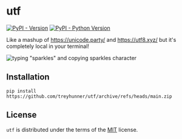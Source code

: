 # utf

[![PyPI - Version](https://img.shields.io/pypi/v/utf.svg)](https://pypi.org/project/utf)
[![PyPI - Python Version](https://img.shields.io/pypi/pyversions/utf.svg)](https://pypi.org/project/utf)

Like a mashup of https://unicode.party/ and https://utf8.xyz/ but it's completely local in your terminal!

![typing "sparkles" and copying sparkles character](https://raw.githubusercontent.com/treyhunner/utf/main/demo.gif)

## Installation

```console
pip install https://github.com/treyhunner/utf/archive/refs/heads/main.zip
```

## License

`utf` is distributed under the terms of the [MIT](https://spdx.org/licenses/MIT.html) license.
